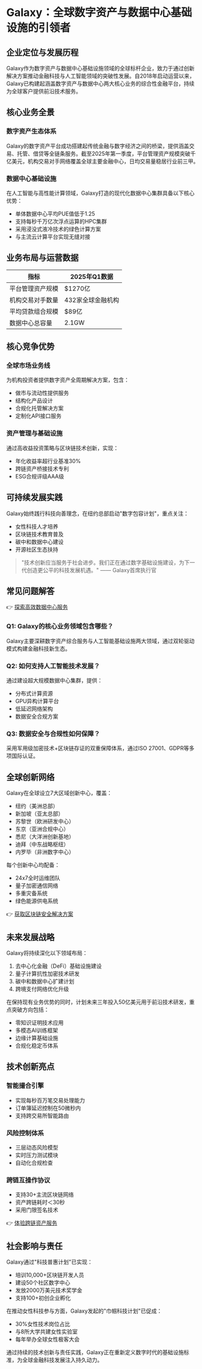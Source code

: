 # Galaxy：全球数字资产与数据中心基础设施的引领者

## 企业定位与发展历程

Galaxy作为数字资产与数据中心基础设施领域的全球标杆企业，致力于通过创新解决方案推动金融科技与人工智能领域的突破性发展。自2018年启动运营以来，Galaxy已构建起涵盖数字资产与数据中心两大核心业务的综合性金融平台，持续为全球客户提供前沿技术服务。

## 核心业务全景

### 数字资产生态体系
Galaxy的数字资产平台成功搭建起传统金融与数字经济之间的桥梁，提供涵盖交易、托管、借贷等全链条服务。截至2025年第一季度，平台管理资产规模突破千亿美元，机构交易对手网络覆盖全球主要金融中心，日均交易量稳居行业前三甲。

### 数据中心基础设施
在人工智能与高性能计算领域，Galaxy打造的现代化数据中心集群具备以下核心优势：
- 单体数据中心平均PUE值低于1.25
- 支持每秒千万亿次浮点运算的HPC集群
- 采用浸没式液冷技术的绿色计算方案
- 与主流云计算平台实现无缝对接

## 业务布局与运营数据

| 指标                | 2025年Q1数据          |
|---------------------|-----------------------|
| 平台管理资产规模     | $1270亿               |
| 机构交易对手数量     | 432家全球金融机构     |
| 平均贷款组合规模     | $89亿                 |
| 数据中心总容量       | 2.1GW                 |

## 核心竞争优势

### 全球市场业务线
为机构投资者提供数字资产全周期解决方案，包含：
- 做市与流动性提供服务
- 结构化产品设计
- 合规化托管解决方案
- 定制化API接口服务

### 资产管理与基础设施
通过高收益投资策略与区块链技术创新，实现：
- 年化收益率超行业基准30%
- 跨链资产桥接技术专利
- ESG合规评级AAA级

## 可持续发展实践

Galaxy始终践行科技向善理念，在纽约总部启动"数字包容计划"，重点关注：
- 女性科技人才培养
- 区块链技术教育普及
- 碳中和数据中心建设
- 开源社区生态扶持

> "技术创新应当服务于社会进步。我们正在通过数字基础设施建设，为下一代创造更公平的科技发展机遇。" —— Galaxy首席执行官

## 常见问题解答

👉 [探索高效数据中心服务](https://bit.ly/okx_welcome)

### Q1: Galaxy的核心业务领域包含哪些？
Galaxy主要深耕数字资产综合服务与人工智能基础设施两大领域，通过双轮驱动模式构建金融科技新生态。

### Q2: 如何支持人工智能技术发展？
通过建设超大规模数据中心集群，提供：
- 分布式计算资源
- GPU异构计算平台
- 低延迟网络架构
- 数据安全合规方案

### Q3: 数据安全与合规性如何保障？
采用军用级加密技术+区块链存证的双重保障体系，通过ISO 27001、GDPR等多项国际认证。

## 全球创新网络

Galaxy在全球设立7大区域创新中心，覆盖：
- 纽约（美洲总部）
- 新加坡（亚太总部）
- 苏黎世（欧洲研发中心）
- 东京（亚洲合规中心）
- 悉尼（大洋洲创新基地）
- 迪拜（中东战略枢纽）
- 内罗毕（非洲数字中心）

每个创新中心均配备：
- 24x7全时运维团队
- 量子加密通信网络
- 多重灾备系统
- 绿色能源供电系统

👉 [获取区块链安全解决方案](https://bit.ly/okx_welcome)

## 未来发展战略

Galaxy将持续深化以下领域布局：
1. 去中心化金融（DeFi）基础设施建设
2. 量子计算抗性加密技术研发
3. 碳中和数据中心扩建计划
4. 跨境支付网络优化升级

在保持现有业务优势的同时，计划未来三年投入50亿美元用于前沿技术研发，重点突破方向包括：
- 零知识证明技术应用
- 多模态AI训练框架
- 边缘计算基础设施
- 合规化稳定币体系

## 技术创新亮点

### 智能撮合引擎
- 实现每秒百万笔交易处理能力
- 订单簿延迟控制在50微秒内
- 支持跨交易所智能路由

### 风险控制体系
- 三层动态风险模型
- 实时压力测试模块
- 自动化合规检查

### 跨链互操作协议
- 支持30+主流区块链网络
- 资产跨链耗时＜30秒
- 采用门限签名技术

👉 [体验跨链资产服务](https://bit.ly/okx_welcome)

## 社会影响与责任

Galaxy通过"科技普惠计划"已实现：
- 培训10,000+区块链开发人员
- 建设50个社区数字中心
- 发放2000万美元技术奖学金
- 支持100+初创企业孵化

在推动女性科技参与方面，Galaxy发起的"巾帼科技计划"已促成：
- 30%女性技术岗位占比
- 与8所大学共建女性实验室
- 每年举办全球女性极客大会

通过持续的技术创新与责任实践，Galaxy正在重新定义数字时代的基础设施标准，为全球金融科技发展注入持久动力。